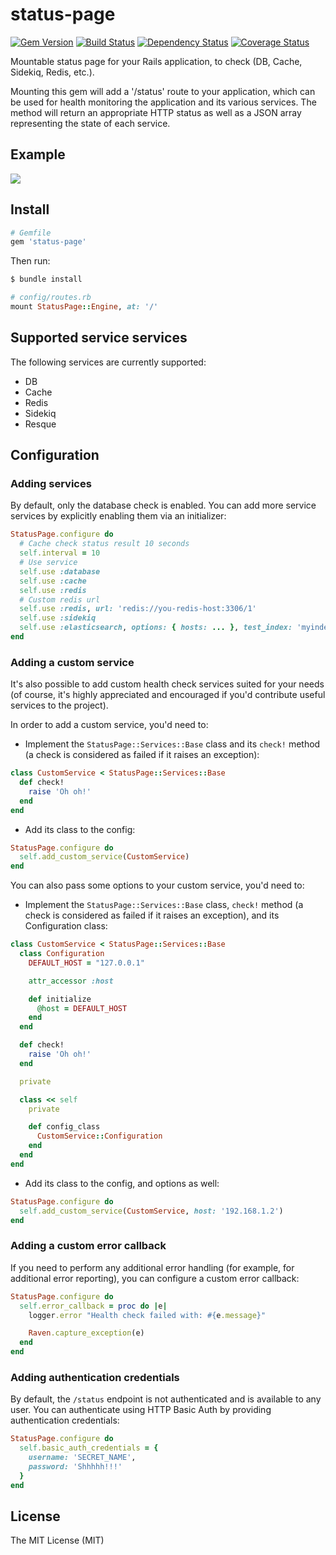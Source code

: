 # status-page

[![Gem Version](https://badge.fury.io/rb/status-page.svg)](http://badge.fury.io/rb/status-page) [![Build Status](https://travis-ci.org/rails-engine/status-page.svg)](https://travis-ci.org/rails-engine/status-page) [![Dependency Status](https://gemnasium.com/rails-engine/status-page.svg)](https://gemnasium.com/rails-engine/status-page) [![Coverage Status](https://coveralls.io/repos/rails-engine/status-page/badge.svg)](https://coveralls.io/r/rails-engine/status-page)

Mountable status page for your Rails application, to check (DB, Cache, Sidekiq, Redis, etc.).

Mounting this gem will add a '/status' route to your application, which can be used for health monitoring the application and its various services. The method will return an appropriate HTTP status as well as a JSON array representing the state of each service.

## Example

<img src="https://cloud.githubusercontent.com/assets/5518/14341727/c12ccdee-fcc6-11e5-8c25-00324d0e9baa.png" />

## Install

```ruby
# Gemfile
gem 'status-page'
```

Then run:

```bash
$ bundle install
```

```ruby
# config/routes.rb
mount StatusPage::Engine, at: '/'
```

## Supported service services

The following services are currently supported:

* DB
* Cache
* Redis
* Sidekiq
* Resque

## Configuration

### Adding services

By default, only the database check is enabled. You can add more service services by explicitly enabling them via an initializer:

```ruby
StatusPage.configure do
  # Cache check status result 10 seconds
  self.interval = 10
  # Use service
  self.use :database
  self.use :cache
  self.use :redis
  # Custom redis url
  self.use :redis, url: 'redis://you-redis-host:3306/1'
  self.use :sidekiq
  self.use :elasticsearch, options: { hosts: ... }, test_index: 'myindex', test_query: { query: ... }
end
```

### Adding a custom service

It's also possible to add custom health check services suited for your needs (of course, it's highly appreciated and encouraged if you'd contribute useful services to the project).

In order to add a custom service, you'd need to:

* Implement the `StatusPage::Services::Base` class and its `check!` method (a check is considered as failed if it raises an exception):

```ruby
class CustomService < StatusPage::Services::Base
  def check!
    raise 'Oh oh!'
  end
end
```
* Add its class to the config:

```ruby
StatusPage.configure do
  self.add_custom_service(CustomService)
end
```

You can also pass some options to your custom service, you'd need to:

* Implement the `StatusPage::Services::Base` class, `check!` method (a check is considered as failed if it raises an exception), and its Configuration class:

```ruby
class CustomService < StatusPage::Services::Base
  class Configuration
    DEFAULT_HOST = "127.0.0.1"

    attr_accessor :host

    def initialize
      @host = DEFAULT_HOST
    end
  end

  def check!
    raise 'Oh oh!'
  end

  private

  class << self
    private

    def config_class
      CustomService::Configuration
    end
  end
end
```
* Add its class to the config, and options as well:

```ruby
StatusPage.configure do
  self.add_custom_service(CustomService, host: '192.168.1.2')
end
```

### Adding a custom error callback

If you need to perform any additional error handling (for example, for additional error reporting), you can configure a custom error callback:

```ruby
StatusPage.configure do
  self.error_callback = proc do |e|
    logger.error "Health check failed with: #{e.message}"

    Raven.capture_exception(e)
  end
end
```

### Adding authentication credentials

By default, the `/status` endpoint is not authenticated and is available to any user. You can authenticate using HTTP Basic Auth by providing authentication credentials:

```ruby
StatusPage.configure do
  self.basic_auth_credentials = {
    username: 'SECRET_NAME',
    password: 'Shhhhh!!!'
  }
end
```

## License

The MIT License (MIT)

